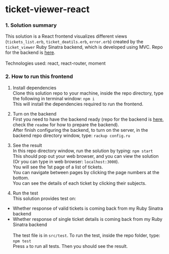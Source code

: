 # ticket-viewer-react

### 1. Solution summary
This solution is a React frontend visualizes different views (`tickets_list.erb`, `ticket_deatils.erb`, `error.erb`) created by the `ticket_viewer` Ruby Sinatra backend, which is developed using MVC. Repo for the backend is [here](https://github.com/allen0lee/ticket_viewer). <br /><br />
Technologies used: react, react-router, moment

### 2. How to run this frontend
1. Install dependencies<br />
Clone this solution repo to your machine, inside the repo directory, type the following in terminal window: `npm i`<br />
This will install the dependencies required to run the frontend.

2. Turn on the backend<br />
First you need to have the backend ready (repo for the backend is [here](https://github.com/allen0lee/ticket_viewer), check the `readme` for how to prepare the backend).<br />
After finish configuring the backend, to turn on the server, in the backend repo directory window, type: `rackup config.ru`

3. See the result<br /> 
In this repo directory window, run the solution by typing: `npm start`<br />
This should pop out your web browser, and you can view the solution (Or you can type in web browser: `localhost:3000`).<br />
You will see the 1st page of a list of tickets.<br />
You can navigate between pages by clicking the page numbers at the bottom.<br />
You can see the details of each ticket by clicking their subjects.

4. Run the test<br />
This solution provides test on:
* Whether response of valid tickets is coming back from my Ruby Sinatra backend
* Whether response of single ticket details is coming back from my Ruby Sinatra backend
<br /><br />
The test file is in `src/test`. To run the test, inside the repo folder, type: `npm test`<br />
Press `a` to run all tests. Then you should see the result.